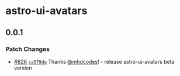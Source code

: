 # astro-ui-avatars

## 0.0.1

### Patch Changes

- [#826](https://github.com/codiume/orbit/pull/826) [`ca579de`](https://github.com/codiume/orbit/commit/ca579de144731bdc6135a48e04ebbfbeb70c2209) Thanks [@mhdcodes](https://github.com/mhdcodes)! - release astro-ui-avatars beta version
